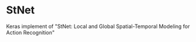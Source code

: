 # StNet
Keras implement of "StNet: Local and Global Spatial-Temporal Modeling for Action Recognition"
